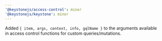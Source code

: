 ```yaml
---
'@keystonejs/access-control': minor
'@keystonejs/keystone': minor
---
```


Added `{ item, args, context, info, gqlName }` to the arguments available in access control functions for custom queries/mutations.

